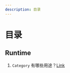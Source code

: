 ```yaml
---
description: 目录
---
```


# 目录

## Runtime

1. `Category` 有哪些用途？[Link](https://culeo.gitbook.io/ios-questions/~/edit/primary/runtime/1)



